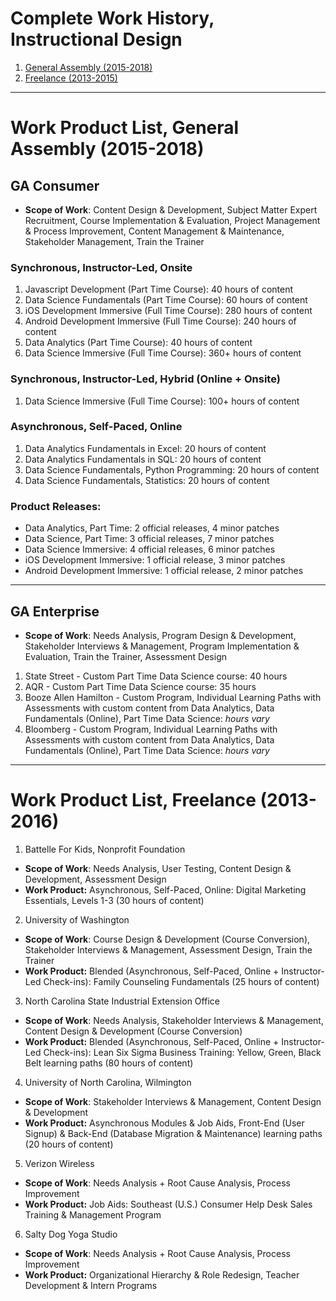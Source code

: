 
# Complete Work History, Instructional Design

1. [General Assembly (2015-2018)](#GA)
2. [Freelance (2013-2015)](#freelance)

---

<a id="GA"></a>
# Work Product List, General Assembly (2015-2018)

## GA Consumer
 - **Scope of Work**: Content Design & Development, Subject Matter Expert Recruitment, Course Implementation & Evaluation, Project Management & Process Improvement, Content Management & Maintenance, Stakeholder Management, Train the Trainer

### Synchronous, Instructor-Led, Onsite
1. Javascript Development (Part Time Course): 40 hours of content
2. Data Science Fundamentals (Part Time Course): 60 hours of content
3. iOS Development Immersive (Full Time Course): 280 hours of content
4. Android Development Immersive (Full Time Course): 240 hours of content
5. Data Analytics (Part Time Course): 40 hours of content
6. Data Science Immersive (Full Time Course): 360+ hours of content

### Synchronous, Instructor-Led, Hybrid (Online + Onsite)
1. Data Science Immersive (Full Time Course): 100+ hours of content

### Asynchronous, Self-Paced, Online
1. Data Analytics Fundamentals in Excel: 20 hours of content
2. Data Analytics Fundamentals in SQL: 20 hours of content
3. Data Science Fundamentals, Python Programming: 20 hours of content
4. Data Science Fundamentals, Statistics: 20 hours of content

### Product Releases:
 - Data Analytics, Part Time: 2 official releases, 4 minor patches
 - Data Science, Part Time: 3 official releases, 7 minor patches
 - Data Science Immersive: 4 official releases, 6 minor patches
 - iOS Development Immersive: 1 official release, 3 minor patches
 - Android Development Immersive: 1 official release, 2 minor patches

---

## GA Enterprise
 - **Scope of Work**: Needs Analysis, Program Design & Development, Stakeholder Interviews & Management, Program Implementation & Evaluation, Train the Trainer, Assessment Design

1. State Street - Custom Part Time Data Science course: 40 hours
2. AQR - Custom Part Time Data Science course: 35 hours
3. Booze Allen Hamilton - Custom Program, Individual Learning Paths with Assessments with custom content from Data Analytics, Data Fundamentals (Online), Part Time Data Science: *hours vary*
4. Bloomberg - Custom Program, Individual Learning Paths with Assessments with custom content from Data Analytics, Data Fundamentals (Online), Part Time Data Science: *hours vary*
 

---

<a id="freelance"></a>
# Work Product List, Freelance (2013-2016)

1. Battelle For Kids, Nonprofit Foundation
 - **Scope of Work**: Needs Analysis, User Testing, Content Design & Development, Assessment Design
 - **Work Product:** Asynchronous, Self-Paced, Online: Digital Marketing Essentials, Levels 1-3 (30 hours of content)

2. University of Washington
 - **Scope of Work**: Course Design & Development (Course Conversion), Stakeholder Interviews & Management, Assessment Design, Train the Trainer
 - **Work Product:** Blended (Asynchronous, Self-Paced, Online + Instructor-Led Check-ins): Family Counseling Fundamentals (25 hours of content)

3. North Carolina State Industrial Extension Office
 - **Scope of Work**: Needs Analysis, Stakeholder Interviews & Management, Content Design & Development (Course Conversion)
 - **Work Product:** Blended (Asynchronous, Self-Paced, Online + Instructor-Led Check-ins): Lean Six Sigma Business Training: Yellow, Green, Black Belt learning paths (80 hours of content)

4. University of North Carolina, Wilmington
 - **Scope of Work**: Stakeholder Interviews & Management, Content Design & Development
 - **Work Product:** Asynchronous Modules & Job Aids, Front-End (User Signup) & Back-End (Database Migration & Maintenance) learning paths (20 hours of content) 

5. Verizon Wireless
 - **Scope of Work**: Needs Analysis + Root Cause Analysis, Process Improvement
 - **Work Product:** Job Aids: Southeast (U.S.) Consumer Help Desk Sales Training & Management Program

6. Salty Dog Yoga Studio
 - **Scope of Work**: Needs Analysis + Root Cause Analysis, Process Improvement
 - **Work Product:** Organizational Hierarchy & Role Redesign, Teacher Development & Intern Programs

